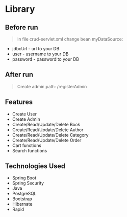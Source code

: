# Library



## Before run
> In file crud-servlet.xml change bean myDataSource:
- jdbcUrl - url to your DB
- user - username to your DB
- password - password to your DB



## After run
> Create admin path:
> /registerAdmin



## Features
- Create User
- Create Admin
- Create/Read/Update/Delete Book
- Create/Read/Update/Delete Author
- Create/Read/Update/Delete Category
- Create/Read/Update/Delete Order
- Cart functions
- Search functions



## Technologies Used
- Spring Boot
- Spring Security
- Java
- PostgreSQL
- Bootstrap
- Hibernate
- Rapid
